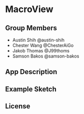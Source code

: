 # MacroView

## Group Members
- Austin Shih @austin-shih
- Chester Wang @ChesterAiGo
- Jakob Thomas @J99thoms
- Samson Bakos @samson-bakos

## App Description

## Example Sketch

## License
